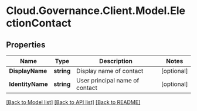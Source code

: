 # Cloud.Governance.Client.Model.ElectionContact
## Properties

Name | Type | Description | Notes
------------ | ------------- | ------------- | -------------
**DisplayName** | **string** | Display name of contact | [optional] 
**IdentityName** | **string** | User principal name of contact | [optional] 

[[Back to Model list]](../README.md#documentation-for-models) [[Back to API list]](../README.md#documentation-for-api-endpoints) [[Back to README]](../README.md)

